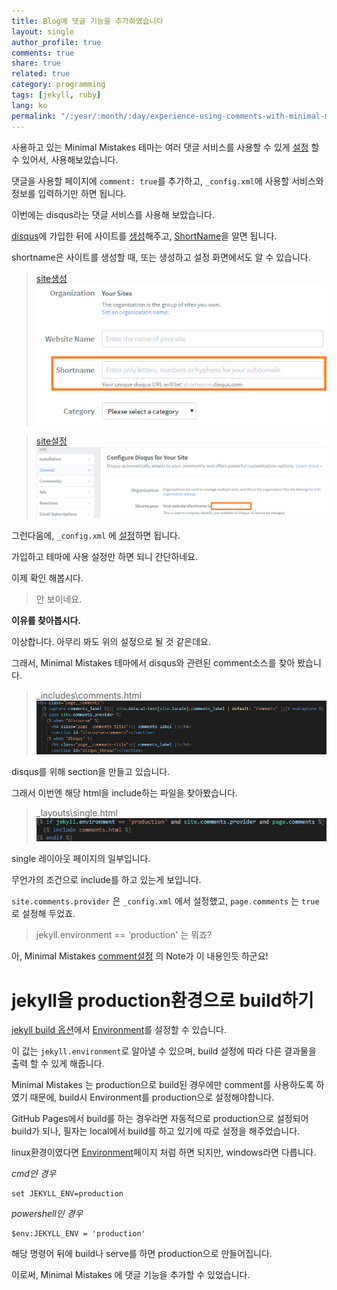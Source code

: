 ```yaml
---
title: Blog에 댓글 기능을 추가하였습니다
layout: single
author_profile: true
comments: true
share: true
related: true
category: programming
tags: [jekyll, ruby]
lang: ko
permalink: "/:year/:month/:day/experience-using-comments-with-minimal-mistakes"
---
```


사용하고 있는 Minimal Mistakes 테마는 여러 댓글 서비스를 사용할 수 있게 [설정](https://mmistakes.github.io/minimal-mistakes/docs/configuration/#comments) 할 수 있어서, 사용해보았습니다.

댓글을 사용할 페이지에 `comment: true`를 추가하고, `_config.xml`에 사용할 서비스와 정보를 입력하기만 하면 됩니다.

이번에는 disqus라는 댓글 서비스를 사용해 보았습니다.

[disqus](https://disqus.com/)에 가입한 뒤에 사이트를 [생성](http://disqus.com/admin/create)해주고, [ShortName](https://help.disqus.com/en/articles/1717111-what-s-a-shortname)을 알면 됩니다. 

shortname은 사이트를 생성할 때, 또는 생성하고 설정 화면에서도 알 수 있습니다.

>[site생성](http://disqus.com/admin/create)
>  ![shortname](\assets\images\2019-11-03-experience-using-comments-with-minimal-mistakes\create-site.png)
> 

>[site설정](https://disqus.com/admin/settings/general/)
>  ![shortname](/assets\images\2019-11-03-experience-using-comments-with-minimal-mistakes\shortname.png)
> 

그런다음에, `_config.xml` 에 [설정](https://mmistakes.github.io/minimal-mistakes/docs/configuration/#disqus)하면 됩니다.

가입하고 테마에 사용 설정만 하면 되니 간단하네요.

이제 확인 해봅시다.

> 안 보이네요.
> 

**이유를 찾아봅시다.**

이상합니다. 아무리 봐도 위의 설정으로 될 것 같은데요.

그래서, Minimal Mistakes 테마에서 disqus와 관련된 comment소스를 찾아 봤습니다.

> \_includes\comments.html
> ![comments.html](/assets\images\2019-11-03-experience-using-comments-with-minimal-mistakes\comments.png)
> 

disqus를 위해 section을 만들고 있습니다.

그래서 이번엔 해당 html을 include하는 파일을 찾아봤습니다.

> \_layouts\single.html
> ![single](\assets\images\2019-11-03-experience-using-comments-with-minimal-mistakes\single.png)
> 

single 레이아웃 페이지의 일부입니다.

무언가의 조건으로 include를 하고 있는게 보입니다.

`site.comments.provider` 은 `_config.xml` 에서 설정했고, `page.comments` 는 `true` 로 설정해 두었죠.

> jekyll.environment == 'production' 는 뭐죠?
> 

아, Minimal Mistakes  [comment설정](https://mmistakes.github.io/minimal-mistakes/docs/configuration/#comments) 의 Note가 이 내용인듯 하군요!

# jekyll을 production환경으로 build하기

[jekyll build 옵션](https://jekyllrb.com/docs/configuration/options/#build-command-options)에서 [Environment](https://jekyllrb.com/docs/configuration/environments/)를 설정할 수 있습니다.

이 값는 `jekyll.environment`로 알아낼 수 있으며,  build 설정에 따라 다른 결과물을 출력 할 수 있게 해줍니다.

Minimal Mistakes 는 production으로 build된 경우에만 comment를 사용하도록 하였기 때문에, build시 Environment를 production으로 설정해야합니다.

GitHub Pages에서 build를 하는 경우라면 자동적으로 production으로 설정되어 build가 되나, 필자는 local에서 build를 하고 있기에 따로 설정을 해주었습니다.

linux환경이였다면 [Environment](https://jekyllrb.com/docs/configuration/environments/)페이지 처럼 하면 되지만, windows라면 다릅니다.

*cmd인 경우*
```
set JEKYLL_ENV=production
```

*powershell인 경우*
```
$env:JEKYLL_ENV = 'production'
```

해당 명령어 뒤에 build나 serve를 하면 production으로 만들어집니다.

이로써, Minimal Mistakes 에 댓글 기능을 추가할 수 있었습니다.